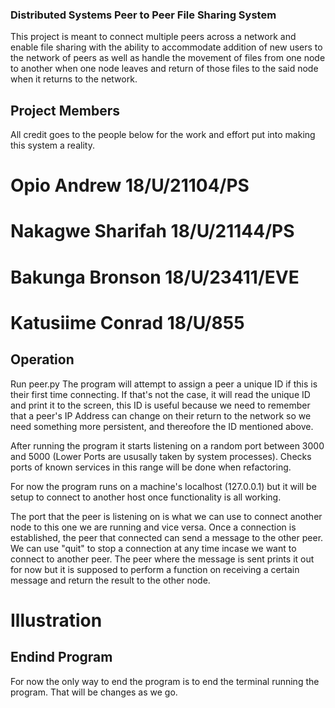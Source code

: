 ### Distributed Systems Peer to Peer File Sharing System
This project is meant to connect multiple peers across a network and enable file sharing with the ability to accommodate addition of new users to the network of peers as well as handle the movement of files from one node to another when one node leaves and return of those files to the said node when it returns to the network.

## Project Members
All credit goes to the people below for the work and effort put into making this system a reality.

# Opio Andrew         18/U/21104/PS
# Nakagwe Sharifah    18/U/21144/PS
# Bakunga Bronson     18/U/23411/EVE
# Katusiime Conrad    18/U/855

## Operation
Run peer.py
The program will attempt to assign a peer a unique ID if this is their first time connecting. If that's not the case, it will read the unique ID and print it to the screen, this ID is useful because we need to remember that a peer's IP Address can change on their return to the network so we need something more persistent, and thereofore the ID mentioned above.

After running the program it starts listening on a random port between 3000 and 5000 (Lower Ports are ususally taken by system processes). Checks ports of known services in this range will be done when refactoring.

For now the program runs on a machine's localhost (127.0.0.1) but it will be setup to connect to another host once functionality is all working.

The port that the peer is listening on is what we can use to connect another node to this one we are running and vice versa. Once a connection is established, the peer that connected can send a message to the other peer. We can use "quit" to stop a connection at any time incase we want to connect to another peer. The peer where the message is sent prints it out for now but it is supposed to perform a function on receiving a certain message and return the result to the other node.

# Illustration

## Endind Program
For now the only way to end the program is to end the terminal running the program. That will be changes as we go.

